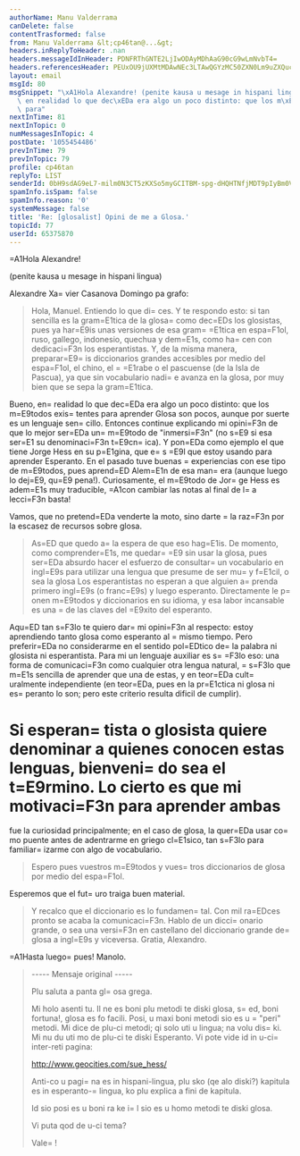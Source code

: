 ```yaml
---
authorName: Manu Valderrama
canDelete: false
contentTrasformed: false
from: Manu Valderrama &lt;cp46tan@...&gt;
headers.inReplyToHeader: .nan
headers.messageIdInHeader: PDNFRThGNTE2LjIwODAyMDhAaG90cG9wLmNvbT4=
headers.referencesHeader: PEUxOU9jUXMtMDAwNEc3LTAwQGYzMC50ZXN0Lm9uZXQucGw+IDwwMDIyMDFjMzJjZjkkMDFmZGUwODAkZGI4NjY3NTBAYWxleGFuZHJlPiA8M0VFMjRBOUYuMjA1MDQwNEBob3Rwb3AuY29tPiA8MDE1NzAxYzMyZmFiJDQwODg2NmUwJGI5NWRhNmQ0QHR1ZXJlc21hcz4gPDNFRThBNUY2LjIwNTA5MDFAaG90cG9wLmNvbT4gPDAwOTAwMWMzMzEwNiQ5MDI5NWFlMCRiZWVjNjNkNUB0dWVyZXNtYXM+
layout: email
msgId: 80
msgSnippet: "\xA1Hola Alexandre! (penite kausa u mesage in hispani lingua) ... Bueno,\
  \ en realidad lo que dec\xEDa era algo un poco distinto: que los m\xE9todos existentes\
  \ para"
nextInTime: 81
nextInTopic: 0
numMessagesInTopic: 4
postDate: '1055454486'
prevInTime: 79
prevInTopic: 79
profile: cp46tan
replyTo: LIST
senderId: 0bH9sdAG9eL7-milm0N3CT5zKXSo5myGCITBM-spg-dHQHTNfjMDT9pIyBm0Vb2tZ3ySB-OqtMms4W0WHtcxMvYXglA1nJq0bBqr
spamInfo.isSpam: false
spamInfo.reason: '0'
systemMessage: false
title: 'Re: [glosalist] Opini de me a Glosa.'
topicId: 77
userId: 65375870
---
```


=A1Hola Alexandre!

(penite kausa u mesage in hispani lingua)

Alexandre Xa=
vier Casanova Domingo pa grafo:

>    Hola, Manuel.
>    Entiendo lo que di=
ces.
>    Y te respondo esto: si tan sencilla es la gram=E1tica de la glosa=
 como
>dec=EDs los glosistas, pues ya har=E9is unas versiones de esa gram=
=E1tica en
>espa=F1ol, ruso, gallego, indonesio, quechua y dem=E1s, como ha=
cen con
>dedicaci=F3n los esperantistas. Y, de la misma manera, preparar=E9=
is
>diccionarios grandes accesibles por medio del espa=F1ol, el chino, el =
=E1rabe o
>el pascuense (de la Isla de Pascua), ya que sin vocabulario nadi=
e avanza en
>la glosa, por muy bien que se sepa la gram=E1tica.
>
Bueno, en=
 realidad lo que dec=EDa era algo un poco distinto: que los 
m=E9todos exis=
tentes
para aprender Glosa son pocos, aunque por suerte es un lenguaje 
sen=
cillo. Entonces
continue explicando mi opini=F3n de que lo mejor ser=EDa un=
 m=E9todo de 
"inmersi=F3n" (no s=E9
si esa ser=E1 su denominaci=F3n t=E9cn=
ica). Y pon=EDa como ejemplo el que tiene 
Jorge Hess
en su p=E1gina, que e=
s =E9l que estoy usando para aprender Esperanto. En el 
pasado tuve
buenas =
experiencias con ese tipo de m=E9todos, pues aprend=ED Alem=E1n de esa 
man=
era
(aunque luego lo dej=E9, qu=E9 pena!). Curiosamente, el m=E9todo de Jor=
ge Hess 
es adem=E1s
muy traducible, =A1con cambiar las notas al final de l=
a lecci=F3n basta!

Vamos, que no pretend=EDa venderte la moto, sino darte =
la raz=F3n por la 
escasez de
recursos sobre glosa.

>    As=ED que quedo a=
 la espera de que eso hag=E1is. De momento, como
>comprender=E1s, me quedar=
=E9 sin usar la glosa, pues ser=EDa absurdo hacer el
>esfuerzo de consultar=
 un vocabulario en ingl=E9s para utilizar una lengua que
>presume de ser mu=
y f=E1cil, o sea la glosa
>    Los esperantistas no esperan a que alguien a=
prenda primero ingl=E9s (o
>franc=E9s) y luego esperanto. Directamente le p=
onen m=E9todos y diccionarios en
>su idioma, y esa labor incansable es una =
de las claves del =E9xito del
>esperanto.
>
Aqu=ED tan s=F3lo te quiero dar=
 mi opini=F3n al respecto: estoy aprendiendo
tanto glosa como esperanto al =
mismo tiempo. Pero preferir=EDa no considerarme
en el sentido pol=EDtico de=
 la palabra ni glosista ni esperantista. Para mi un
lenguaje auxiliar es s=
=F3lo eso: una forma de comunicaci=F3n como cualquier otra
lengua natural, =
s=F3lo que m=E1s sencilla de aprender que una de estas, y en 
teor=EDa
cult=
uralmente independiente (en teor=EDa, pues en la pr=E1ctica ni glosa ni 
es=
peranto
lo son; pero este criterio resulta dificil de cumplir).

Si esperan=
tista o glosista quiere denominar a quienes conocen estas lenguas,
bienveni=
do sea el t=E9rmino. Lo cierto es que mi motivaci=F3n para aprender 
ambas
=
fue la curiosidad principalmente; en el caso de glosa, la quer=EDa usar 
co=
mo puente
antes de adentrarme en griego cl=E1sico, tan s=F3lo para familiar=
izarme con algo
de vocabulario.

>    Espero pues vuestros m=E9todos y vues=
tros diccionarios de glosa por medio
>del espa=F1ol.
>
Esperemos que el fut=
uro traiga buen material.

>    Y recalco que el diccionario es lo fundamen=
tal. Con mil ra=EDces pronto se
>acaba la comunicaci=F3n. Hablo de un dicci=
onario grande, o sea una versi=F3n en
>castellano del diccionario grande de=
 glosa a ingl=E9s y viceversa.
>    Gratia, Alexandro.
>  
>
=A1Hasta luego=
 pues!
Manolo.

>    ----- Mensaje original  -----
>
>Plu saluta a panta gl=
osa grega.
>
>Mi holo asenti tu. Il ne es boni plu metodi te diski glosa, s=
ed, boni
>fortuna!,
>glosa es fo facili. Posi, u maxi boni metodi sio es u =
"peri" metodi.
>Mi dice de plu-ci metodi; qi solo uti u lingua; na volu dis=
ki. Mi nu du
>uti mo de
>plu-ci te diski Esperanto. Vi pote vide id in u-ci=
 inter-reti pagina:
>
>http://www.geocities.com/sue_hess/
>
>Anti-co u pagi=
na es in hispani-lingua, plu sko (qe alo diski?) kapitula es
>in esperanto-=
lingua, ko plu explica a fini de kapitula.
>
>Id sio posi es u boni ra ke i=
l sio es u homo metodi te diski glosa.
>
>Vi puta qod de u-ci tema?
>
>Vale=
!
>
>  
>




